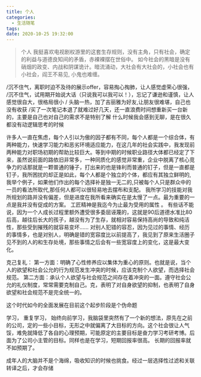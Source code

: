 ```yaml
---
title: 个人
categories:
  - 生活随笔
tags:
date: 2020-10-25 19:32:00
---
```


> 个人
我挺喜欢电视剧权游里的这套生存规则，没有主角，只有社会，确定的利益与道德良知间的矛盾，赤裸裸摆在世俗中。 如今社会的黑暗是没有硝烟的政变、内战和阴谋诡计。暗流涌动，大社会有大社会的，小社会也有小社会，阎王不易见, 小鬼也难缠。

/沉不住气，离职时迫不及待的展示offer，容易掏心掏肺，让人感觉虚荣心很强， /沉不住气，试用期开始说大话（只说我可以我可以！），忘记了谦逊和谨慎，让人感觉很自大，很格局很小 / 头脑一热，加了吉丽雅为好友,让朋友很难堪，自己也没有收获 /买了一次笔记本退了就难过好几天，还一直浪费时间想重新买一台新的，主要是自己也对自己的需求不是特别了解 什么时候我会感到无聊，是在很久都没有动逻辑思考的时候

许多人一直在焦虑，每个人引以为傲的因子都有不同，每个人都是一个综合体，有两种能力，快速学习能力和恶劣环境适应能力，在这几年的社会实践中，我发现前两种能力对职场初期的帮助比较巨大。等到中期的时候职业路径大体都已经定了下来，虽然说前面的路依旧非常多，一种同质化的感觉非常重，企业中脱离了核心竞争力的话那就是一颗普通的锤子，打出来的也是锋利而普通的钉子，但是一直都是钉子，我所困扰的却正是如此，每个人都是个独立的个体，都应有其独立鲜明的,我举个例子，如果他们作出的每个选择补是独一无二的,只被每个人只是群众中的一员的看法所取代,那任何人都可以很轻易地去摆布和支配。 我所学习的技能对我所规划的路并没有偏差，但是进度在我所看来确实在是太慢了一点。最为重要的一点是我并没有促成的方案。 工匠精神是我迄今为止最为受用的属性 
。 有些话不能说，因为一个人成长过程里额外遭受很多委屈诬蔑的，这就是90后道德水准比80后高，越往后长大的孩子，越没有为了生存，就相对容易保持高尚的导致和纯洁性，那些受到摧残的就容易变坏…… 对别人犯错的容忍，因为见过的事情、经历的事情多，也是对别人，明确是错的宽容度比以前提高了，我见到了原来生活圈子见不到的人的和生存处境，那些事情之后会有一些宽容度上的变化，这是最大变化。

 克己复礼： 第一方面：明确了心性修养应以集体为重心的原则。也就是说，当个人的欲望和社会公允的行为规范发生冲突的时候，应该克制个人欲望，而选择社会规范。 第二方面：承认个人欲望与社会规范之间存在着冲突的一面。遵守社会公允的礼仪制度，常常需要克制自己。克，表明了对自身欲望的抑制，也表明了自身欲望和社会规范不是完全统一的。

 这个时代如今的全面发展在目前这个起步阶段是个伪命题

学习， 重复学习， 始终向前学习，我脑袋里突然有了一个新的想法，原先在之前的公司，定的一些小目标，无形之中就偏离了大目标的方向。这个社会很让人气馁，难免就降低了各自的心理预期，可能原定的主要目标是奋力学习考研考博。后面为了公司小主管的目标。同样也是在学习，短期回报率很高。 长期的回报率就不如预期了。

成年人的大脑并不是个海绵，吸收知识的时候也挑食。经过一层选择性过滤和关联转译之后，才会存储